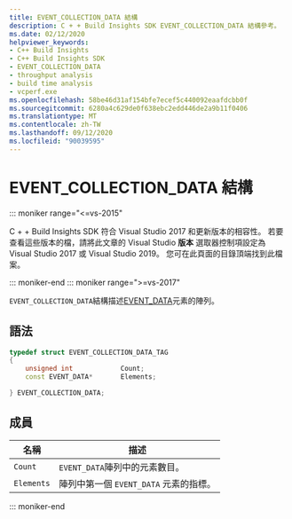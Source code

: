 ```yaml
---
title: EVENT_COLLECTION_DATA 結構
description: C + + Build Insights SDK EVENT_COLLECTION_DATA 結構參考。
ms.date: 02/12/2020
helpviewer_keywords:
- C++ Build Insights
- C++ Build Insights SDK
- EVENT_COLLECTION_DATA
- throughput analysis
- build time analysis
- vcperf.exe
ms.openlocfilehash: 58be46d31af154bfe7ecef5c440092eaafdcbb0f
ms.sourcegitcommit: 6280a4c629de0f638ebc2edd446de2a9b11f0406
ms.translationtype: MT
ms.contentlocale: zh-TW
ms.lasthandoff: 09/12/2020
ms.locfileid: "90039595"
---
```

# <a name="event_collection_data-structure"></a>EVENT_COLLECTION_DATA 結構

::: moniker range="<=vs-2015"

C + + Build Insights SDK 符合 Visual Studio 2017 和更新版本的相容性。 若要查看這些版本的檔，請將此文章的 Visual Studio **版本** 選取器控制項設定為 Visual Studio 2017 或 Visual Studio 2019。 您可在此頁面的目錄頂端找到此檔案。

::: moniker-end
::: moniker range=">=vs-2017"

`EVENT_COLLECTION_DATA`結構描述[EVENT_DATA](event-data-struct.md)元素的陣列。

## <a name="syntax"></a>語法

```cpp
typedef struct EVENT_COLLECTION_DATA_TAG
{
    unsigned int            Count;
    const EVENT_DATA*       Elements;

} EVENT_COLLECTION_DATA;
```

## <a name="members"></a>成員

| 名稱 | 描述 |
|--|--|
| `Count` | `EVENT_DATA`陣列中的元素數目。 |
| `Elements` | 陣列中第一個 `EVENT_DATA` 元素的指標。 |

::: moniker-end
